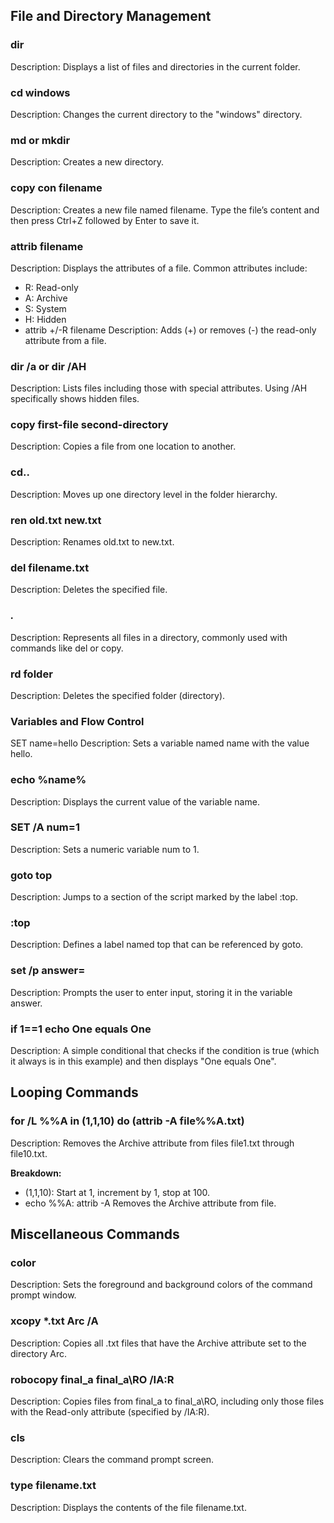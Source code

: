 ## File and Directory Management
### dir
Description: Displays a list of files and directories in the current folder.

### cd windows
Description: Changes the current directory to the "windows" directory.

### md or mkdir
Description: Creates a new directory.

### copy con filename
Description: Creates a new file named filename. Type the file’s content and then press Ctrl+Z followed by Enter to save it.

### attrib filename
Description: Displays the attributes of a file. Common attributes include:

- R: Read-only
- A: Archive
- S: System
- H: Hidden
- attrib +/-R filename
Description: Adds (+) or removes (-) the read-only attribute from a file.

### dir /a or dir /AH
Description: Lists files including those with special attributes. Using /AH specifically shows hidden files.

### copy first-file second-directory
Description: Copies a file from one location to another.

### cd..
Description: Moves up one directory level in the folder hierarchy.

### ren old.txt new.txt
Description: Renames old.txt to new.txt.

### del filename.txt
Description: Deletes the specified file.

### *.*
Description: Represents all files in a directory, commonly used with commands like del or copy.

### rd folder
Description: Deletes the specified folder (directory).

### Variables and Flow Control
SET name=hello
Description: Sets a variable named name with the value hello.

### echo %name%
Description: Displays the current value of the variable name.

### SET /A num=1
Description: Sets a numeric variable num to 1.

### goto top
Description: Jumps to a section of the script marked by the label :top.

### :top
Description: Defines a label named top that can be referenced by goto.

### set /p answer=
Description: Prompts the user to enter input, storing it in the variable answer.

### if 1==1 echo One equals One
Description: A simple conditional that checks if the condition is true (which it always is in this example) and then displays "One equals One".

## Looping Commands

### for /L %%A in (1,1,10) do (attrib -A file%%A.txt)

Description: Removes the Archive attribute from files file1.txt through file10.txt.

__Breakdown:__
- (1,1,10): Start at 1, increment by 1, stop at 100.
- echo %%A: attrib -A Removes the Archive attribute from file.

## Miscellaneous Commands
### color
Description: Sets the foreground and background colors of the command prompt window.

### xcopy *.txt Arc /A
Description: Copies all .txt files that have the Archive attribute set to the directory Arc.

### robocopy final_a final_a\RO /IA:R
Description: Copies files from final_a to final_a\RO, including only those files with the Read-only attribute (specified by /IA:R).

### cls
Description: Clears the command prompt screen.

### type filename.txt
Description: Displays the contents of the file filename.txt.